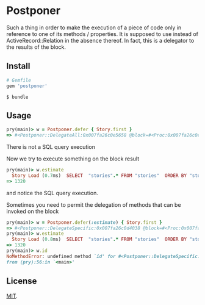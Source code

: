 # Postponer

Such a thing in order to make the execution of a piece of code only in reference to one of its methods / properties. It is supposed to use instead of ActiveRecord::Relation in the absence thereof. In fact, this is a delegator to the results of the block.

## Install

```ruby
# Gemfile
gem 'postponer'
```

```
$ bundle
```

## Usage

```ruby
pry(main)> w = Postponer.defer { Story.first }
=> #<Postponer::DelegateAll:0x007fa26c0e5658 @block=#<Proc:0x007fa26c0e5680@(irb):1>>
```
There is not a SQL query execution

Now we try to execute something on the block result
```ruby
pry(main)> w.estimate
  Story Load (0.7ms)  SELECT  "stories".* FROM "stories"  ORDER BY "stories"."id" ASC LIMIT 1
=> 1320
```
and notice the SQL query execution.

Sometimes you need to permit the delegation of methods that can be invoked on the block

```ruby
pry(main)> w = Postponer.defer(:estimate) { Story.first }
=> #<Postponer::DelegateSpecific:0x007fa26c0d4038 @block=#<Proc:0x007fa26c0d4060@(irb):2>>
pry(main)> w.estimate
  Story Load (0.8ms)  SELECT  "stories".* FROM "stories"  ORDER BY "stories"."id" ASC LIMIT 1
=> 1320
pry(main)> w.id
NoMethodError: undefined method `id' for #<Postponer::DelegateSpecific:0x007fa26c0d4038>
from (pry):56:in `<main>'
```

## License

[MIT](http://opensource.org/licenses/MIT).
